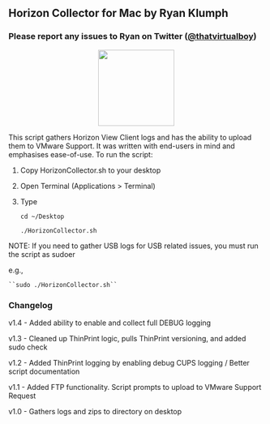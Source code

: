 ## Horizon Collector for Mac by Ryan Klumph
### Please report any issues to Ryan on Twitter ([@thatvirtualboy](http://twitter.com/thatvirtualboy))

<p align="center"><img src="https://cloud.githubusercontent.com/assets/13758243/9935120/1c728dd8-5d12-11e5-920a-ec2c0416481c.png" height="150" width="150"></p>

This script gathers Horizon View Client logs and has the ability to upload them to VMware Support. It was written with end-users in mind and emphasises ease-of-use. To run the script:

1. Copy HorizonCollector.sh to your desktop
2. Open Terminal (Applications > Terminal)
3. Type   

      ``cd ~/Desktop``
      
      ``./HorizonCollector.sh``

 NOTE: If you need to gather USB logs for USB related issues, you must run the script as sudoer

 e.g., 

    ``sudo ./HorizonCollector.sh``

### Changelog

v1.4 - Added ability to enable and collect full DEBUG logging

v1.3 - Cleaned up ThinPrint logic, pulls ThinPrint versioning, and added sudo check 

v1.2 - Added ThinPrint logging by enabling debug CUPS logging / Better script documentation

v1.1 - Added FTP functionality. Script prompts to upload to VMware Support Request

v1.0 - Gathers logs and zips to directory on desktop

